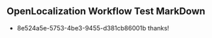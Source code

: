 ## OpenLocalization Workflow Test MarkDown
* 8e524a5e-5753-4be3-9455-d381cb86001b 
thanks!<!--HONumber=Mar16_HO4-->
